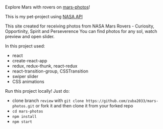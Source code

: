 Explore Mars with rovers on [mars-photos](https://mars-photos.com/)! 

This is my pet-project using [NASA API](https://api.nasa.gov/) 

This site created for receiving photos from NASA Mars Rovers - Curiosity, Opportinity, Spirit and Perseverence 
You can find photos for any sol, watch preview and open slider.

In this project used:

* react
* create-react-app
* redux, redux-thunk, react-redux
* react-transition-group, CSSTransition
* swiper slider
* CSS animations

Run this project locally! 
Just do:

* clone branch `review` with `git clone https://github.com/zuba2033/mars-photos.git` or fork it and then clone it from your forked repo
* `cd mars-photos`
* `npm install`
* `npm start`
